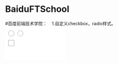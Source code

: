 # BaiduFTSchool
#百度前端技术学院：
    1.自定义checkbox，radio样式。
    ![Image text](https://raw.githubusercontent.com/anxiaoxin/BaiduFTSchool/master/designCheckBoxAndRadio/1.jpg)

